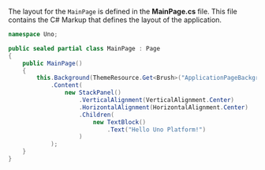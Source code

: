 

The layout for the `MainPage` is defined in the **MainPage.cs** file. This file contains the C# Markup that defines the layout of the application.

```csharp
namespace Uno;

public sealed partial class MainPage : Page
{
    public MainPage()
    {
        this.Background(ThemeResource.Get<Brush>("ApplicationPageBackgroundThemeBrush"))
            .Content(
                new StackPanel()
                    .VerticalAlignment(VerticalAlignment.Center)
                    .HorizontalAlignment(HorizontalAlignment.Center)
                    .Children(
                        new TextBlock()
                            .Text("Hello Uno Platform!")
                    )
            );
    }
}

```